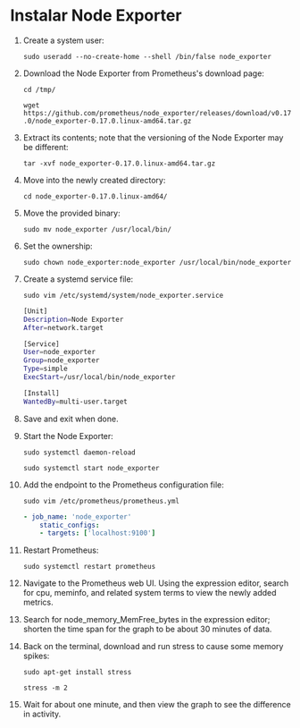# Instalar Node Exporter

1. Create a system user:

    `sudo useradd --no-create-home --shell /bin/false node_exporter`

2. Download the Node Exporter from Prometheus's download page:

    `cd /tmp/`

    `wget https://github.com/prometheus/node_exporter/releases/download/v0.17.0/node_exporter-0.17.0.linux-amd64.tar.gz`

3. Extract its contents; note that the versioning of the Node Exporter may be different:

    `tar -xvf node_exporter-0.17.0.linux-amd64.tar.gz`

4. Move into the newly created directory:

    `cd node_exporter-0.17.0.linux-amd64/`

5. Move the provided binary:

    `sudo mv node_exporter /usr/local/bin/`

6. Set the ownership:

    `sudo chown node_exporter:node_exporter /usr/local/bin/node_exporter`

7. Create a systemd service file:

    `sudo vim /etc/systemd/system/node_exporter.service`

    ```bash
    [Unit]
    Description=Node Exporter
    After=network.target

    [Service]
    User=node_exporter
    Group=node_exporter
    Type=simple
    ExecStart=/usr/local/bin/node_exporter

    [Install]
    WantedBy=multi-user.target
    ```

8. Save and exit when done.

9. Start the Node Exporter:

    `sudo systemctl daemon-reload`

    `sudo systemctl start node_exporter`

10. Add the endpoint to the Prometheus configuration file:

    `sudo vim /etc/prometheus/prometheus.yml`

    ```yml
    - job_name: 'node_exporter'
        static_configs:
        - targets: ['localhost:9100']
     ```

11. Restart Prometheus:

    `sudo systemctl restart prometheus`

12. Navigate to the Prometheus web UI. Using the expression editor, search for cpu, meminfo, and related system terms to view the newly added metrics.

13. Search for node_memory_MemFree_bytes in the expression editor; shorten the time span for the graph to be about 30 minutes of data.

14. Back on the terminal, download and run stress to cause some memory spikes:

    `sudo apt-get install stress`

    `stress -m 2`

15. Wait for about one minute, and then view the graph to see the difference in activity.